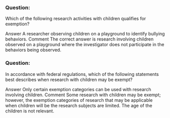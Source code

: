 ### Question:
Which of the following research activities with children qualifies for exemption?

Answer A researcher observing children on a playground to identify bullying behaviors.
Comment 
The correct answer is research involving children observed on a playground where the investigator does not participate in the behaviors being observed.

### Question:
In accordance with federal regulations, which of the following statements best describes when research with children may be exempt?

Answer Only certain exemption categories can be used with research involving children.
Comment 
Some research with children may be exempt; however, the exemption categories of research that may be applicable when children will be the research subjects are limited. The age of the children is not relevant.
